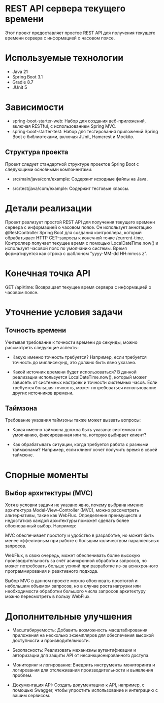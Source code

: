 # REST API сервера текущего времени
Этот проект предоставляет простое REST API для получения текущего времени сервера с информацией о часовом поясе.

# Используемые технологии
* Java 21
* Spring Boot 3.1
* Gradle 8.7
* JUnit 5

# Зависимости
* spring-boot-starter-web: Набор для создания веб-приложений, включая RESTful, с использованием Spring MVC.
* spring-boot-starter-test: Набор для тестирования приложений Spring Boot с библиотеками, включая JUnit, Hamcrest и Mockito.

## Структура проекта
Проект следует стандартной структуре проектов Spring Boot с следующими основными компонентами:

* src/main/java/com/example: Содержит исходные файлы на Java.

* src/test/java/com/example: Содержит тестовые классы.

# Детали реализации
Проект реализует простой REST API для получения текущего времени сервера с информацией о часовом поясе. 
Он использует аннотацию @RestController Spring Boot для создания контроллера, который обрабатывает HTTP GET-запросы к конечной точке /current-time. 
Контроллер получает текущее время с помощью LocalDateTime.now() и использует часовой пояс по умолчанию системы. 
Время форматируется как строка с шаблоном "yyyy-MM-dd HH:mm:ss z".

# Конечная точка API
GET /api/time: Возвращает текущее время сервера с информацией о часовом поясе.

# Уточнение условия задачи
## Точность времени
Учитывая требование к точности времени до секунды, можно рассмотреть следующие аспекты:
* Какую именно точность требуется? Например, если требуется точность до миллисекунд, это должно быть явно указано.

* Какой источник времени будет использоваться? В данной реализации используется LocalDateTime.now(), который может зависеть от системных настроек и точности системных часов. Если требуется большая точность, может потребоваться использование других источников времени.

## Таймзона
Требование указания таймзоны также может вызвать вопросы:

* Какая именно таймзона должна быть указана: системная по умолчанию, фиксированная или та, которую выбирает клиент?

* Как обрабатывать ситуации, когда требуется работа с разными таймзонами? Например, если клиент хочет получить время в своей таймзоне.

# Спорные моменты
## Выбор архитектуры (MVC)
Хотя в условии задачи не указано явно, почему выбрана именно архитектура Model-View-Controller (MVC), можно рассмотреть альтернативы, такие как WebFlux. Определение преимуществ и недостатков каждой архитектуры поможет сделать более обоснованный выбор. Например:

MVC обеспечивает простоту и удобство в разработке, но может быть менее эффективным при работе с большим количеством параллельных запросов.

WebFlux, в свою очередь, может обеспечивать более высокую производительность за счёт асинхронной обработки запросов, но может потребовать больше усилий при разработке из-за асинхронного программирования и реактивного подхода.

Выбор MVC в данном проекте можно обосновать простотой и небольшим объемом запросов, но в случае роста нагрузки или необходимости обработки большого числа запросов архитектуру можно пересмотреть в пользу WebFlux.

# Дополнительные улучшения
* Масштабируемость: Добавить возможность масштабирования приложения на несколько экземпляров для обеспечения высокой доступности и производительности.

* Безопасность: Реализовать механизмы аутентификации и авторизации для защиты API от несанкционированного доступа.

* Мониторинг и логирование: Внедрить инструменты мониторинга и логирования для отслеживания производительности и выявления проблем.

* Документация API: Создать документацию к API, например, с помощью Swagger, чтобы упростить использование и интеграцию с вашим сервисом.
